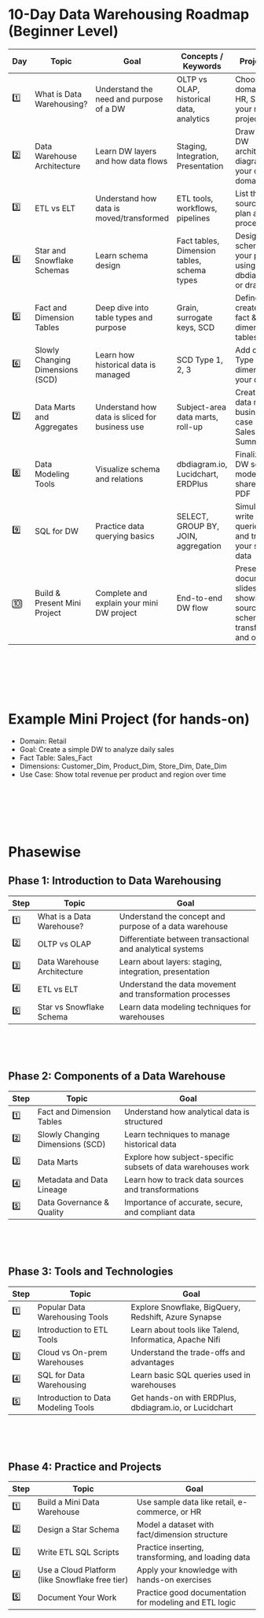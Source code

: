 # 10-Day Data Warehousing Roadmap (Beginner Level)

| Day | Topic                            | Goal                                           | Concepts / Keywords                         | Project Task                                                                     |
| --- | -------------------------------- | ---------------------------------------------- | ------------------------------------------- | -------------------------------------------------------------------------------- |
| 1️⃣  | What is Data Warehousing?        | Understand the need and purpose of a DW        | OLTP vs OLAP, historical data, analytics    | Choose a domain (Retail, HR, Sales) for your mini DW project                     |
| 2️⃣  | Data Warehouse Architecture      | Learn DW layers and how data flows             | Staging, Integration, Presentation          | Draw a simple DW architecture diagram for your chosen domain                     |
| 3️⃣  | ETL vs ELT                       | Understand how data is moved/transformed       | ETL tools, workflows, pipelines             | List the data sources and plan an ETL process                                    |
| 4️⃣  | Star and Snowflake Schemas       | Learn schema design                            | Fact tables, Dimension tables, schema types | Design a star schema for your project using dbdiagram.io or draw\.io             |
| 5️⃣  | Fact and Dimension Tables        | Deep dive into table types and purpose         | Grain, surrogate keys, SCD                  | Define and create your fact & dimension tables                                   |
| 6️⃣  | Slowly Changing Dimensions (SCD) | Learn how historical data is managed           | SCD Type 1, 2, 3                            | Add one SCD Type 2 dimension to your design                                      |
| 7️⃣  | Data Marts and Aggregates        | Understand how data is sliced for business use | Subject-area data marts, roll-up            | Create one data mart for a business use case (e.g., Sales Summary)               |
| 8️⃣  | Data Modeling Tools              | Visualize schema and relations                 | dbdiagram.io, Lucidchart, ERDPlus           | Finalize the DW schema model and share it as a PDF                               |
| 9️⃣  | SQL for DW                       | Practice data querying basics                  | SELECT, GROUP BY, JOIN, aggregation         | Simulate ETL: write SQL queries to load and transform your sample data           |
| 🔟  | Build & Present Mini Project     | Complete and explain your mini DW project      | End-to-end DW flow                          | Present a document or slides showing: source, schema, transformation, and output |

&nbsp;

&nbsp;

&nbsp;

# Example Mini Project (for hands-on)

- Domain: Retail
- Goal: Create a simple DW to analyze daily sales
- Fact Table: Sales_Fact
- Dimensions: Customer_Dim, Product_Dim, Store_Dim, Date_Dim
- Use Case: Show total revenue per product and region over time

&nbsp;

&nbsp;

&nbsp;

# Phasewise

## Phase 1: Introduction to Data Warehousing

| Step | Topic                       | Goal                                                       |
| ---- | --------------------------- | ---------------------------------------------------------- |
| 1️⃣   | What is a Data Warehouse?   | Understand the concept and purpose of a data warehouse     |
| 2️⃣   | OLTP vs OLAP                | Differentiate between transactional and analytical systems |
| 3️⃣   | Data Warehouse Architecture | Learn about layers: staging, integration, presentation     |
| 4️⃣   | ETL vs ELT                  | Understand the data movement and transformation processes  |
| 5️⃣   | Star vs Snowflake Schema    | Learn data modeling techniques for warehouses              |

&nbsp;

&nbsp;

## Phase 2: Components of a Data Warehouse

| Step | Topic                            | Goal                                                         |
| ---- | -------------------------------- | ------------------------------------------------------------ |
| 1️⃣   | Fact and Dimension Tables        | Understand how analytical data is structured                 |
| 2️⃣   | Slowly Changing Dimensions (SCD) | Learn techniques to manage historical data                   |
| 3️⃣   | Data Marts                       | Explore how subject-specific subsets of data warehouses work |
| 4️⃣   | Metadata and Data Lineage        | Learn how to track data sources and transformations          |
| 5️⃣   | Data Governance & Quality        | Importance of accurate, secure, and compliant data           |

&nbsp;

&nbsp;

## Phase 3: Tools and Technologies

| Step | Topic                               | Goal                                                    |
| ---- | ----------------------------------- | ------------------------------------------------------- |
| 1️⃣   | Popular Data Warehousing Tools      | Explore Snowflake, BigQuery, Redshift, Azure Synapse    |
| 2️⃣   | Introduction to ETL Tools           | Learn about tools like Talend, Informatica, Apache Nifi |
| 3️⃣   | Cloud vs On-prem Warehouses         | Understand the trade-offs and advantages                |
| 4️⃣   | SQL for Data Warehousing            | Learn basic SQL queries used in warehouses              |
| 5️⃣   | Introduction to Data Modeling Tools | Get hands-on with ERDPlus, dbdiagram.io, or Lucidchart  |

&nbsp;

&nbsp;

## Phase 4: Practice and Projects

| Step | Topic                                           | Goal                                                   |
| ---- | ----------------------------------------------- | ------------------------------------------------------ |
| 1️⃣   | Build a Mini Data Warehouse                     | Use sample data like retail, e-commerce, or HR         |
| 2️⃣   | Design a Star Schema                            | Model a dataset with fact/dimension structure          |
| 3️⃣   | Write ETL SQL Scripts                           | Practice inserting, transforming, and loading data     |
| 4️⃣   | Use a Cloud Platform (like Snowflake free tier) | Apply your knowledge with hands-on exercises           |
| 5️⃣   | Document Your Work                              | Practice good documentation for modeling and ETL logic |

&nbsp;

&nbsp;

&nbsp;

&nbsp;

&nbsp;

&nbsp;

&nbsp;

&nbsp;

&nbsp;

&nbsp;

&nbsp;

&nbsp;

&nbsp;

&nbsp;
